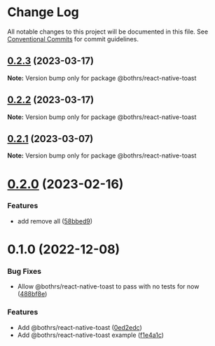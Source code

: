# Change Log

All notable changes to this project will be documented in this file.
See [Conventional Commits](https://conventionalcommits.org) for commit guidelines.

## [0.2.3](https://github.com/bothrs/open-source/compare/@bothrs/react-native-toast@0.2.2...@bothrs/react-native-toast@0.2.3) (2023-03-17)

**Note:** Version bump only for package @bothrs/react-native-toast

## [0.2.2](https://github.com/bothrs/open-source/compare/@bothrs/react-native-toast@0.2.1...@bothrs/react-native-toast@0.2.2) (2023-03-17)

**Note:** Version bump only for package @bothrs/react-native-toast

## [0.2.1](https://github.com/bothrs/open-source/compare/@bothrs/react-native-toast@0.2.0...@bothrs/react-native-toast@0.2.1) (2023-03-07)

**Note:** Version bump only for package @bothrs/react-native-toast

# [0.2.0](https://github.com/bothrs/open-source/compare/@bothrs/react-native-toast@0.1.0...@bothrs/react-native-toast@0.2.0) (2023-02-16)

### Features

- add remove all ([58bbed9](https://github.com/bothrs/open-source/commit/58bbed9763bb26abd995d33ae963a72a9aeafefc))

# 0.1.0 (2022-12-08)

### Bug Fixes

- Allow @bothrs/react-native-toast to pass with no tests for now ([488bf8e](https://github.com/bothrs/open-source/commit/488bf8e2075cf8a0c9fb98475d8eed03084b05dc))

### Features

- Add @bothrs/react-native-toast ([0ed2edc](https://github.com/bothrs/open-source/commit/0ed2edc0de49eb7f0a809fae55592eb1b8e9305b))
- Add @bothrs/react-native-toast example ([f1e4a1c](https://github.com/bothrs/open-source/commit/f1e4a1c417bb79c5b2624ce73b6e6fda5f01d0a9))
